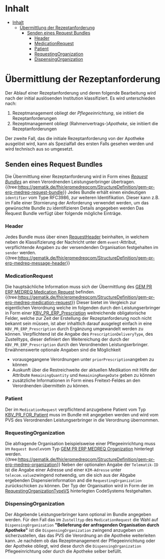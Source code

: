 # Inhalt

- [Inhalt](#inhalt)
  - [Übermittlung der Rezeptanforderung](#Übermittlung-der-Rezeptanforderung)
    - [Senden eines Request Bundles](#Senden-eines-Request-Bundles)
      - [Header](#Header)
      - [MedicationRequest](#MedicationRequest)
      - [Patient](Patient)
      - [RequestingOrganization](#RequestingOrganization)
      - [DispensingOrganization](#DispensingOrganization)

# Übermittlung der Rezeptanforderung

Der Ablauf einer Rezeptanforderung und deren folgende Bearbeitung wird nach der initial auslösenden Institution klassifiziert. Es wird unterschieden nach:

1. Rezeptmanagement obliegt der _Pflegeeinrichtung_, sie initiiert die Rezeptanforderungen
2. Rezeptmanagement obliegt (Rahmenvertrags-)_Apotheke_, sie initiiert die Rezeptanforderungen

Der zweite Fall, das die initiale Rezeptanforderung von der Apotheke ausgelöst wird, kann als Spezialfall des ersten Falls gesehen werden und wird technisch aus so umgesetzt.

## Senden eines Request Bundles

Die Übermittlung einer Rezeptanforderung wird in Form eines  _[Request Bundles](https://simplifier.net/erezept-medicationrequest-communication/gem_pr_erp_medreq_requestbundle)_  an einen Verordnenden Leistungserbringer übertragen.
{{tree:<https://gematik.de/fhir/erpmedreqcom/StructureDefinition/gem-pr-erp-medreq-request-bundle>}}
Jedes Bundle erhält einen eindeutigen `identifier`  vom Type RFC3986, zur weiteren Identifikation. Dieser kann z.B. im Falle einer Stornierung der Anforderung verwendet werden, um das gewünschte Bundle zu identifizieren Details angegeben werden
Das Request Bundle verfügt über folgende mögliche Einträge.

### Header

Jedes Bundle muss über einen [RequestHeader](https://simplifier.net/erezept-medicationrequest-communication/gem_pr_erp_medreq_messageheader) beinhalten, in welchem neben de Klassifizierung der Nachricht unter dem `event`-Attribut, verpflichtende Angaben zu der versendenden Organisation festgehalten im `sender` werden.
{{tree:<https://gematik.de/fhir/erpmedreqcom/StructureDefinition/gem-pr-erp-medreq-message-header>}}

### MedicationRequest

Die hauptsächliche Information muss sich der Übermittlung des [GEM PR ERP MEDREQ Medication Request](https://simplifier.net/erezept-medicationrequest-communication/gem_pr_erp_medreq_medicationrequest)  befinden.
{{tree:<https://gematik.de/fhir/erpmedreqcom/StructureDefinition/gem-pr-erp-medreq-medication-request>}}
Dieser bietet im Vergleich zur eigentlichen Verordnung welche im folgenden durch den Leistungserbringer in Form einer [KBV_PR_ERP_Prescription](https://simplifier.net/erezept/kbvprerpprescription) weitreichende obligatorische Felder, welche zur Zeit der Erstellung der Rezeptanforderung noch nicht bekannt sein müssen, ist aber inhaltlich darauf ausgelegt einfach in eine `KBV_PR_ERP_Prescription` durch Ergänzung umgewandelt werden zu können.
Verpflichtend ist die Angabe des `PrescriptionDeliveryType`, des  Zustelltyps, dieser definiert den Weitereichung der durch der `KBV_PR_ERP_Prescription` durch den Verordnenden Leistungserbringer.
Erwähnenswerte optionale Angaben sind die Möglichkeit
- vorausgegangene Verordnungen unter `priorPrescription`angeben zu können
- Auskunft über die Restreichweite der aktuellen Medikation mit Hilfe der Attribute `RemainingQuantity` und `RemainingRangeDate` geben zu können
- zusätzliche Informationen in Form eines Freitext-Feldes an den Verordnenden übermitteln zu können.

### Patient

Der im `MedicationRequest` verpflichtend anzugebene Patient vom Typ [KBV_PR_FOR_Patient](https://simplifier.net/packages/kbv.ita.for/1.1.0/files/720094) muss im Bundle mit angegeben werden und wird vom PVS des Verordnenden Leistungserbringer in die Verordnung übernommen.

### RequestingOrganization

Die abfragende Organisation beispielsweise einer Pflegeeinrichtung muss im `Request Bundle`vom Typ
[GEM PR ERP MEDREQ Organization](https://simplifier.net/erezept-medicationrequest-communication/gem_pr_erp_medreq_organization) hinterlegt werden.
{{tree:<https://gematik.de/fhir/erpmedreqcom/StructureDefinition/gem-pr-erp-medreq-organization>}}
Neben der optionalen Angabe der `Telematik-ID` ist die Angabe einer Adresse und einer `KIM-Adresse` unter `telecom.value`zwingend notwendig, um die sich aus der Abgabe ergebenden Dispensierinformation and die `RequestingOrganization` zurückschicken zu können.
Der Typ der Organisation wird in Form der im [RequestingOrganizationTypeVS](https://simplifier.net/erezept-medicationrequest-communication/requestingorganizationtypevs) hinterlegten CodeSystems festgehalten.

### DispensingOrganization

Der Abgebende Leistungserbringer kann optional im Bundle angegeben werden. Für den Fall das im `Zustelltyp` des `MedicationRequest` die Wahl auf `DispensingOrganisation` **"Belieferung der anfragenden Organisation durch Apotheke"** ist die `DispensingOrganization` zwingend anzugeben um sicherzustellen, das das PVS die Verordnung an die Apotheke weiterleiten kann.
Je nachdem ob das Rezeptmanagement der Pflegeeinrichtung oder der Apotheke obliegt, wird diese durch die `DispensingOrganization` Pflegeeinrichtung oder durch die Apotheke selber befüllt.
